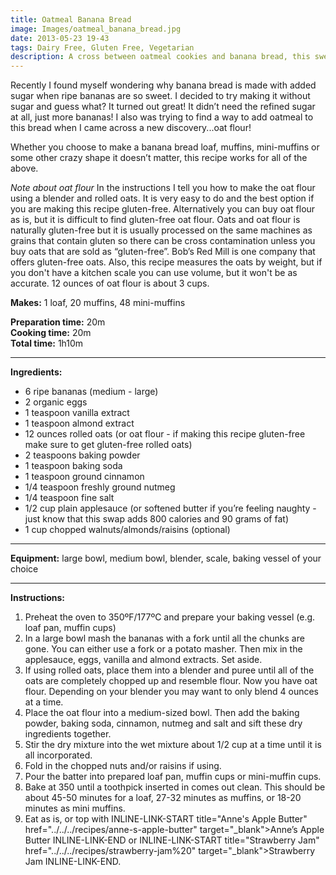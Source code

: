 ```yaml
---
title: Oatmeal Banana Bread
image: Images/oatmeal_banana_bread.jpg
date: 2013-05-23 19-43
tags: Dairy Free, Gluten Free, Vegetarian
description: A cross between oatmeal cookies and banana bread, this sweet batter can be made into many shapes and they all taste great. My favorite is the good-old fashioned loaf, what’s yours?
---
```

Recently I found myself wondering why banana bread is made with added sugar when ripe bananas are so sweet. I decided to try making it without sugar and guess what? It turned out great! It didn’t need the refined sugar at all, just more bananas! I also was trying to find a way to add oatmeal to this bread when I came across a new discovery...oat flour!   

Whether you choose to make a banana bread loaf, muffins, mini-muffins or some other crazy shape it doesn’t matter, this recipe works for all of the above. 

*Note about oat flour* In the instructions I tell you how to make the oat flour using a blender and rolled oats. It is very easy to do and the best option if you are making this recipe gluten-free. Alternatively you can buy oat flour as is, but it is difficult to find gluten-free oat flour. Oats and oat flour is naturally gluten-free but it is usually processed on the same machines as grains that contain gluten so there can be cross contamination unless you buy oats that are sold as “gluten-free”. Bob’s Red Mill is one company that offers gluten-free oats. Also, this recipe measures the oats by weight, but if you don't have a kitchen scale you can use volume, but it won't be as accurate. 12 ounces of oat flour is about 3 cups.


**Makes:** 1 loaf, 20 muffins, 48 mini-muffins 

**Preparation time:** 20m  
**Cooking time:** 20m  
**Total time:** 1h10m

---

**Ingredients:**

- 6 ripe bananas (medium - large)
- 2 organic eggs
- 1 teaspoon vanilla extract
- 1 teaspoon almond extract
- 12 ounces rolled oats (or oat flour - if making this recipe gluten-free make sure to get gluten-free rolled oats)
- 2 teaspoons baking powder
- 1 teaspoon baking soda
- 1 teaspoon ground cinnamon
- 1/4 teaspoon freshly ground nutmeg
- 1/4  teaspoon fine salt
- 1/2 cup plain applesauce  (or softened butter if you’re feeling naughty - just know that this swap adds 800 calories and 90 grams of fat)
- 1 cup chopped walnuts/almonds/raisins (optional)


---

**Equipment:** large bowl, medium bowl, blender, scale, baking vessel of your choice 

---

**Instructions:**

1. Preheat the oven to 350ºF/177ºC and prepare your baking vessel (e.g. loaf pan, muffin cups)
1. In a large bowl mash the bananas with a fork until all the chunks are gone. You can either use a fork or a potato masher. Then mix in the applesauce, eggs, vanilla and almond extracts. Set aside.
1. If using rolled oats, place them into a blender and puree until all of the oats are completely chopped up and resemble flour. Now you have oat flour. Depending on your blender you may want to only blend 4 ounces at a time. 
1. Place the oat flour into a medium-sized bowl. Then add the baking powder, baking soda, cinnamon, nutmeg and salt and sift these dry ingredients together.
1. Stir the dry mixture into the wet mixture about 1/2 cup at a time until it is all incorporated.
1. Fold in the chopped nuts and/or raisins if using.
1. Pour the batter into prepared loaf pan, muffin cups or mini-muffin cups. 
1. Bake at 350 until a toothpick inserted in comes out clean. This should be about 45-50 minutes for a loaf, 27-32 minutes as muffins, or 18-20 minutes as mini muffins. 
1. Eat as is, or top with INLINE-LINK-START title="Anne's Apple Butter" href="../../../recipes/anne-s-apple-butter" target="_blank">Anne’s Apple Butter INLINE-LINK-END or INLINE-LINK-START title="Strawberry Jam" href="../../../recipes/strawberry-jam%20" target="_blank">Strawberry Jam INLINE-LINK-END.

